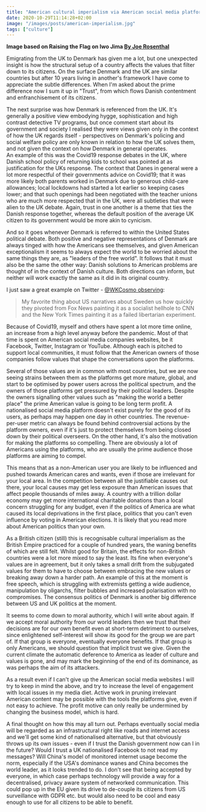 ```yaml
---
title: "American cultural imperialism via American social media platforms"
date: 2020-10-29T11:14:28+02:00
image: "/images/posts/american-imperialism.jpg"
tags: ["culture"]
---
```


**Image based on Raising the Flag on Iwo Jima [By Joe Rosenthal](https://apnews.com/article/f00e1181d57a414a848ac96b772839fd)**

Emigrating from the UK to Denmark has given me a lot, but one unexpected insight is how the structural setup of a country affects the values that filter down to its citizens.  On the surface Denmark and the UK are similar countries but after 10 years living in another's framework I have come to appreciate the subtle differences.  When I'm asked about the prime difference now I sum it up in "Trust", from which flows Danish contentment and enfranchisement of its citizens.

The next surprise was how Denmark is referenced from the UK.  It's generally a positive view embodying hygge, sophistication and high contrast detective TV programs, but once comment start about its government and society I realised they were views given only in the context of how the UK regards itself - perspectives on Denmark's policing and social welfare policy are only known in relation to how the UK solves them, and not given the context on how Denmark in general operates.  
An example of this was the Covid19 response debates in the UK, where Danish school policy of returning kids to school was pointed at as justification for the UKs response.  The context that Danes in general were a lot more respectful of their governments advice on Covid19; that it was more likely both parents worked in Denmark due to generous child-care allowances; local lockdowns had started a lot earlier so keeping cases lower; and that such openings had been negotiated with the teacher unions who are much more respected that in the UK, were all subtleties that were alien to the UK debate.  Again, trust in one another is a theme that ties the Danish response together, whereas the default position of the average UK citizen to its government would be more akin to cynicism. 

And so it goes whenever Denmark is referred to within the United States political debate.  Both positive and negative representations of Denmark are always tinged with how the Americans see themselves, and given American exceptionalism it seems to always expect the world to be worried about the same things they are, as "leaders of the free world".  It follows that it must also be the same the other way: Danish solutions to American problems are thought of in the context of Danish culture.  Both directions can inform, but neither will work exactly the same as it did in its original country.  

I just saw a great example on Twitter - [@WKCosmo observing](https://mobile.twitter.com/WKCosmo/status/1318142269229248512):

> My favorite thing about US narratives about Sweden us how quickly they pivoted from Fox News painting it as a socialist hellhole to CNN and the New York Times painting it as a failed libertarian experiment.

Because of Covid19, myself and others have spent a lot more time online, an increase from a high level anyway before the pandemic.  Most of that time is spent on American social media companies websites, be it Facebook, Twitter, Instagram or YouTube.  Although each is pitched to support local communities, it must follow that the American owners of those companies  follow values that shape the conversations upon the platforms.

Several of those values are in common with most countries, but we are now seeing strains between them as the platforms get more mature, global, and start to be optimised by power users across the political spectrum, and the owners of those platforms get pressured by their political leaders.  Despite the owners signalling other values such as "making the world a better place" the prime American value is going to be long term profit. A nationalised social media platform doesn't exist purely for the good of its users, as perhaps may happen one day in other countries.  The revenue-per-user metric can always be found behind controversial actions by the platform owners, even if it's just to protect themselves from being closed down by their political overseers.  On the other hand, it's also the motivation for making the platforms so compelling.  There are obviously a lot of Americans using the platforms, who are usually the prime audience those platforms are aiming to compel. 

This means that as a non-American user you are likely to be influenced and pushed towards American cares and wants, even if those are irrelevant for your local area. In the competition between all the justifiable causes out there, your local causes may get less exposure than American issues that affect people thousands of miles away.  A country with a trillion dollar economy may get more international charitable donations than a local concern struggling for any budget, even if the politics of America are what caused its local deprivations in the first place, politics that you can't even influence by voting in American elections.  It is likely that you read more about American politics than your own.

As a British citizen (still) this is recognisable cultural imperialism as the British Empire practiced for a couple of hundred years, the waning benefits of which are still felt.  Whilst good for Britain, the effects for non-British countries were a lot more mixed to say the least. Its fine when everyone's values are in agreement, but it only takes a small drift from the subjugated values for them to have to choose between embracing the new values or breaking away down a harder path.  An example of this at the moment is free speech, which is struggling with extremists getting a wide audience, manipulation by oligarchs, filter bubbles and increased polarisation with no compromises.  The consensus politics of Denmark is another big difference between US and UK politics at the moment. 

It seems to come down to moral authority, which I will write about again.  If we accept moral authority from our world leaders then we trust that their decisions are for our own benefit even at short-term detriment to ourselves, since enlightened self-interest will show its good for the group we are part of.  If that group is everyone, eventually everyone benefits.  If that group is only Americans, we should question that implicit trust we give.  Given the current climate the automatic deference to America as leader of culture and values is gone, and may mark the beginning of the end of its dominance, as was perhaps the aim of its attackers. 

As a result even if I can't give up the American social media websites I will try to keep in mind the above, and try to increase the level of engagement with local issues in my media diet. Active work in pruning irrelevant American content may be possible with the tools the platforms give, even if not easy to achieve. The profit motive can only really be undermined by changing the business model, which is hard.  

A final thought on how this may all turn out.  Perhaps eventually social media will be regarded as an infrastructural right like roads and internet access and we'll get some kind of nationalised alternative, but that obviously throws up its own issues - even if I trust the Danish government now can I in the future?  Would I trust a UK nationalised Facebook to not read my messages?  Will China's model of monitored internet usage become the norm, especially if the USA's dominance wanes and China becomes the world leader, as it looks trended to do.  I don't see that being accepted by everyone, in which case perhaps technology will provide a way for a decentralised, privacy aware system of networked communication.  This could pop up in the EU given its drive to de-couple its citizens from US surveillance with GDPR etc. but would also need to be cool and easy enough to use for all citizens to be able to benefit. 
